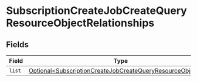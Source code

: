 # SubscriptionCreateJobCreateQueryResourceObjectRelationships


## Fields

| Field                                                                                                                                          | Type                                                                                                                                           | Required                                                                                                                                       | Description                                                                                                                                    |
| ---------------------------------------------------------------------------------------------------------------------------------------------- | ---------------------------------------------------------------------------------------------------------------------------------------------- | ---------------------------------------------------------------------------------------------------------------------------------------------- | ---------------------------------------------------------------------------------------------------------------------------------------------- |
| `list`                                                                                                                                         | [Optional\<SubscriptionCreateJobCreateQueryResourceObjectList>](../../models/components/SubscriptionCreateJobCreateQueryResourceObjectList.md) | :heavy_minus_sign:                                                                                                                             | N/A                                                                                                                                            |